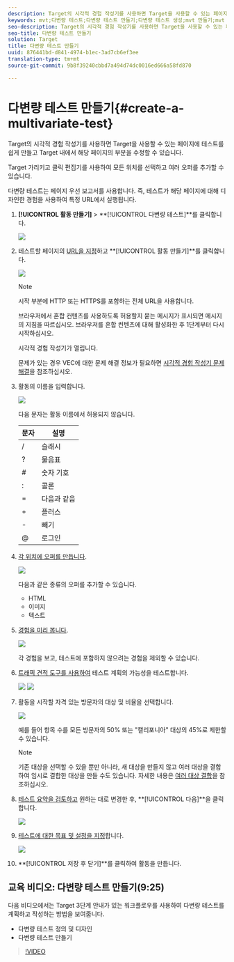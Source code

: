 ```yaml
---
description: Target의 시각적 경험 작성기를 사용하면 Target을 사용할 수 있는 페이지에 테스트를 쉽게 만들고 Target 내에서 해당 페이지의 부분을 수정할 수 있습니다.
keywords: mvt;다변량 테스트;다변량 테스트 만들기;다변량 테스트 생성;mvt 만들기;mvt 생성;mvt 방법;다변량 테스트 방법
seo-description: Target의 시각적 경험 작성기를 사용하면 Target을 사용할 수 있는 페이지에 테스트를 쉽게 만들고 Target 내에서 해당 페이지의 부분을 수정할 수 있습니다.
seo-title: 다변량 테스트 만들기
solution: Target
title: 다변량 테스트 만들기
uuid: 876441bd-d841-4974-b1ec-3ad7cb6ef3ee
translation-type: tm+mt
source-git-commit: 9b8f39240cbbd7a494d74dc0016ed666a58fd870

---
```



# 다변량 테스트 만들기{#create-a-multivariate-test}

Target의 시각적 경험 작성기를 사용하면 Target을 사용할 수 있는 페이지에 테스트를 쉽게 만들고 Target 내에서 해당 페이지의 부분을 수정할 수 있습니다.

Target 가리키고 클릭 편집기를 사용하여 모든 위치를 선택하고 여러 오퍼를 추가할 수 있습니다.

다변량 테스트는 페이지 우선 보고서를 사용합니다. 즉, 테스트가 해당 페이지에 대해 디자인한 경험을 사용하여 특정 URL에서 실행됩니다.

1. **[!UICONTROL 활동 만들기]** &gt; **[!UICONTROL 다변량 테스트]**를 클릭합니다.

   ![](assets/create_mvt.png)

1. 테스트할 페이지의 [URL을 지정](../../../c-activities/c-multivariate-testing/t-create-multivariate-test/url.md#concept_C12E4A85FF3B4E518E3110F6CF1AF9C0)하고 **[!UICONTROL 활동 만들기]**를 클릭합니다.

   ![](assets/url.png)

   >[!NOTE]
   >
   >시작 부분에 HTTP 또는 HTTPS를 포함하는 전체 URL을 사용합니다.

   브라우저에서 혼합 컨텐츠를 사용하도록 허용할지 묻는 메시지가 표시되면 메시지의 지침을 따르십시오. 브라우저를 혼합 컨텐츠에 대해 활성화한 후 1단계부터 다시 시작하십시오.

   시각적 경험 작성기가 열립니다.

   문제가 있는 경우 VEC에 대한 문제 해결 정보가 필요하면 [시각적 경험 작성기 문제 해결](../../../c-experiences/c-visual-experience-composer/r-troubleshoot-composer/troubleshoot-composer.md#reference_77743144F10143A3A89D56E116D296E4)을 참조하십시오.
1. 활동의 이름을 입력합니다.

   ![](assets/activityname.png)

   다음 문자는 활동 이름에서 허용되지 않습니다.

   | 문자 | 설명 |
   |--- |--- |
   | / | 슬래시 |
   | ? | 물음표 |
   | # | 숫자 기호 |
   | : | 콜론 |
   | = | 다음과 같음 |
   | + | 플러스 |
   | - | 빼기 |
   | @ | 로그인 |

1. [각 위치에 오퍼를 만듭니다](../../../c-activities/c-multivariate-testing/t-create-multivariate-test/add-offers.md#concept_DCE6B45C30F7419B8EC17AFDEE8D8AA6).

   ![](assets/editoffers.png)

   다음과 같은 종류의 오퍼를 추가할 수 있습니다.

   * HTML
   * 이미지
   * 텍스트

1. [경험을 미리 봅니다](../../../c-activities/c-multivariate-testing/t-create-multivariate-test/preview-experiences.md#task_21A700587E88453A9FC2210C0DE53A28).

   ![](assets/preview.png)

   각 경험을 보고, 테스트에 포함하지 않으려는 경험을 제외할 수 있습니다.
1. [트래픽 견적 도구를 사용하여](../../../c-activities/c-multivariate-testing/t-create-multivariate-test/traffic-estimator.md#task_71AA6922AFD447EA8C5E610A78ABA714) 테스트 계획의 가능성을 테스트합니다.

   ![](assets/estimator.png)  ![](assets/estimator2.png)

1. 활동을 시작할 자격 있는 방문자의 대상 및 비율을 선택합니다.

   ![](assets/mvt_audperc.png)

   예를 들어 항목 수를 모든 방문자의 50% 또는 &quot;캘리포니아&quot; 대상의 45%로 제한할 수 있습니다.

   >[!NOTE]
   >
   >기존 대상을 선택할 수 있을 뿐만 아니라, 새 대상을 만들지 않고 여러 대상을 결합하여 임시로 결합한 대상을 만들 수도 있습니다. 자세한 내용은 [여러 대상 결합](../../../c-target/combining-multiple-audiences.md#concept_A7386F1EA4394BD2AB72399C225981E5)을 참조하십시오.

1. [테스트 요약을 검토하고](../../../c-activities/c-multivariate-testing/t-create-multivariate-test/test-summary.md#reference_971AB225963A4DC18EEB5B0E20F0A4A7) 원하는 대로 변경한 후, **[!UICONTROL 다음]**을 클릭합니다.

   ![](assets/mvtflow.png)

1. [테스트에 대한 목표 및 설정을 지정](../../../c-activities/c-multivariate-testing/t-create-multivariate-test/goals-and-settings.md#reference_B25389FD6F3A4989801E740364B089CC)합니다.

   ![](assets/settings.png)

1. **[!UICONTROL 저장 후 닫기]**를 클릭하여 활동을 만듭니다.

## 교육 비디오: 다변량 테스트 만들기(9:25)

다음 비디오에서는 Target 3단계 안내가 있는 워크플로우를 사용하여 다변량 테스트를 계획하고 작성하는 방법을 보여줍니다.

* 다변량 테스트 정의 및 디자인
* 다변량 테스트 만들기

>[!VIDEO](https://video.tv.adobe.com/v/17395)
